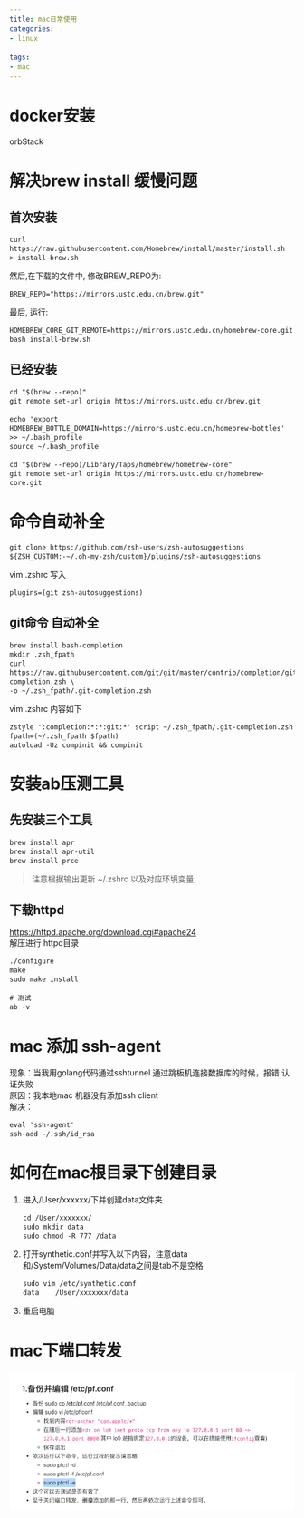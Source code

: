 ```yaml
---
title: mac日常使用
categories:
- linux

tags:
- mac
---
```

# docker安装
orbStack 



# 解决brew install 缓慢问题
## 首次安装
```shell
curl https://raw.githubusercontent.com/Homebrew/install/master/install.sh  > install-brew.sh
```
然后,在下载的文件中, 修改BREW_REPO为:  
```shell
BREW_REPO="https://mirrors.ustc.edu.cn/brew.git"
```

最后, 运行:  
```shell
HOMEBREW_CORE_GIT_REMOTE=https://mirrors.ustc.edu.cn/homebrew-core.git bash install-brew.sh
```

## 已经安装  
```shell
cd "$(brew --repo)"
git remote set-url origin https://mirrors.ustc.edu.cn/brew.git

echo 'export HOMEBREW_BOTTLE_DOMAIN=https://mirrors.ustc.edu.cn/homebrew-bottles' >> ~/.bash_profile
source ~/.bash_profile

cd "$(brew --repo)/Library/Taps/homebrew/homebrew-core"
git remote set-url origin https://mirrors.ustc.edu.cn/homebrew-core.git
```


# 命令自动补全 
```shell
git clone https://github.com/zsh-users/zsh-autosuggestions ${ZSH_CUSTOM:-~/.oh-my-zsh/custom}/plugins/zsh-autosuggestions
```
vim .zshrc 写入
```
plugins=(git zsh-autosuggestions)
```

## git命令 自动补全
```shell
brew install bash-completion
mkdir .zsh_fpath
curl https://raw.githubusercontent.com/git/git/master/contrib/completion/git-completion.zsh \
-o ~/.zsh_fpath/.git-completion.zsh
```
vim .zshrc 内容如下  
```
zstyle ':completion:*:*:git:*' script ~/.zsh_fpath/.git-completion.zsh
fpath=(~/.zsh_fpath $fpath)
autoload -Uz compinit && compinit
```


# 安装ab压测工具
## 先安装三个工具 
```shell
brew install apr
brew install apr-util
brew install prce
```

> 注意根据输出更新 ~/.zshrc 以及对应环境变量

## 下载httpd
https://httpd.apache.org/download.cgi#apache24  
解压进行 httpd目录   
```
./configure
make  
sudo make install 

# 测试
ab -v
```

# mac 添加 ssh-agent
现象：当我用golang代码通过sshtunnel 通过跳板机连接数据库的时候，报错 认证失败  
原因：我本地mac 机器没有添加ssh client    
解决： 
```
eval 'ssh-agent'
ssh-add ~/.ssh/id_rsa
```


# 如何在mac根目录下创建目录
1. 进入/User/xxxxxx/下并创建data文件夹
    ```
    cd /User/xxxxxxx/
    sudo mkdir data
    sudo chmod -R 777 /data
    ```
2. 打开synthetic.conf并写入以下内容，注意data和/System/Volumes/Data/data之间是tab不是空格
    ```
    sudo vim /etc/synthetic.conf
    data    /User/xxxxxxx/data
    ```
3. 重启电脑   


# mac下端口转发
![](mac日常使用/img.png)

